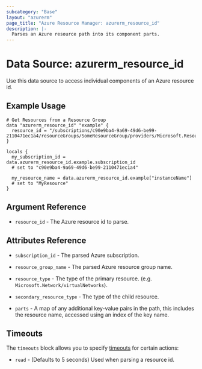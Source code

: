 ```yaml
---
subcategory: "Base"
layout: "azurerm"
page_title: "Azure Resource Manager: azurerm_resource_id"
description: |-
  Parses an Azure resource path into its component parts.
---
```


# Data Source: azurerm_resource_id

Use this data source to access individual components of an Azure resource id.

## Example Usage

```hcl
# Get Resources from a Resource Group
data "azurerm_resource_id" "example" {
  resource_id = "/subscriptions/c90e9ba4-9a69-49d6-be99-2110471ec1a4/resourceGroups/SomeResourceGroup/providers/Microsoft.ResourceProvider/instanceName/MyResource"
}

locals {
  my_subscription_id = data.azurerm_resource_id.example.subscription_id
  # set to "c90e9ba4-9a69-49d6-be99-2110471ec1a4"

  my_resource_name = data.azurerm_resource_id.example["instanceName"]
  # set to "MyResource"
}
```

## Argument Reference

* `resource_id` - The Azure resource id to parse.

## Attributes Reference

* `subscription_id` - The parsed Azure subscription.

* `resource_group_name` - The parsed Azure resource group name.

* `resource_type` - The type of the primary resource. (e.g. `Microsoft.Network/virtualNetworks`).

* `secondary_resource_type` - The type of the child resource.

* `parts` - A map of any additional key-value pairs in the path, this includes the resource name, accessed using an index of the key name.

## Timeouts

The `timeouts` block allows you to specify [timeouts](https://www.terraform.io/docs/configuration/resources.html#timeouts) for certain actions:

* `read` - (Defaults to 5 seconds) Used when parsing a resource id.
